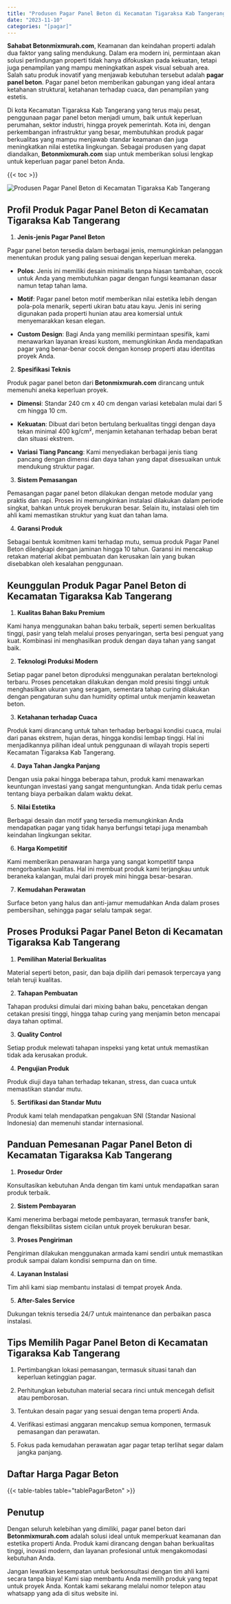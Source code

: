 ```yaml
---
title: "Produsen Pagar Panel Beton di Kecamatan Tigaraksa Kab Tangerang"
date: "2023-11-10"
categories: "[pagar]"
---
```


**Sahabat Betonmixmurah.com**, Keamanan dan keindahan properti adalah dua faktor yang saling mendukung. Dalam era modern ini, permintaan akan solusi perlindungan properti tidak hanya difokuskan pada kekuatan, tetapi juga penampilan yang mampu meningkatkan aspek visual sebuah area. Salah satu produk inovatif yang menjawab kebutuhan tersebut adalah **pagar panel beton**. Pagar panel beton memberikan gabungan yang ideal antara ketahanan struktural, ketahanan terhadap cuaca, dan penampilan yang estetis.  

Di kota Kecamatan Tigaraksa Kab Tangerang yang terus maju pesat, penggunaan pagar panel beton menjadi umum, baik untuk keperluan perumahan, sektor industri, hingga proyek pemerintah. Kota ini, dengan perkembangan infrastruktur yang besar, membutuhkan produk pagar berkualitas yang mampu menjawab standar keamanan dan juga meningkatkan nilai estetika lingkungan. Sebagai produsen yang dapat diandalkan, **Betonmixmurah.com** siap untuk memberikan solusi lengkap untuk keperluan pagar panel beton Anda.

{{< toc >}}

![Produsen Pagar Panel Beton di Kecamatan Tigaraksa Kab Tangerang](/images/pagar/pagar-beton-19.jpg)

## Profil Produk Pagar Panel Beton di Kecamatan Tigaraksa Kab Tangerang

1. **Jenis-jenis Pagar Panel Beton**  

Pagar panel beton tersedia dalam berbagai jenis, memungkinkan pelanggan menentukan produk yang paling sesuai dengan keperluan mereka.  

- **Polos**: Jenis ini memiliki desain minimalis tanpa hiasan tambahan, cocok untuk Anda yang membutuhkan pagar dengan fungsi keamanan dasar namun tetap tahan lama.  

- **Motif**: Pagar panel beton motif memberikan nilai estetika lebih dengan pola-pola menarik, seperti ukiran batu atau kayu. Jenis ini sering digunakan pada properti hunian atau area komersial untuk menyemarakkan kesan elegan.  

- **Custom Design**: Bagi Anda yang memiliki permintaan spesifik, kami menawarkan layanan kreasi kustom, memungkinkan Anda mendapatkan pagar yang benar-benar cocok dengan konsep properti atau identitas proyek Anda.  

2. **Spesifikasi Teknis**  

Produk pagar panel beton dari **Betonmixmurah.com** dirancang untuk memenuhi aneka keperluan proyek.  

- **Dimensi**: Standar 240 cm x 40 cm dengan variasi ketebalan mulai dari 5 cm hingga 10 cm.  

- **Kekuatan**: Dibuat dari beton bertulang berkualitas tinggi dengan daya tekan minimal 400 kg/cm², menjamin ketahanan terhadap beban berat dan situasi ekstrem.  

- **Variasi Tiang Pancang**: Kami menyediakan berbagai jenis tiang pancang dengan dimensi dan daya tahan yang dapat disesuaikan untuk mendukung struktur pagar.  

3. **Sistem Pemasangan**  

Pemasangan pagar panel beton dilakukan dengan metode modular yang praktis dan rapi. Proses ini memungkinkan instalasi dilakukan dalam periode singkat, bahkan untuk proyek berukuran besar. Selain itu, instalasi oleh tim ahli kami memastikan struktur yang kuat dan tahan lama.  

4. **Garansi Produk**  

Sebagai bentuk komitmen kami terhadap mutu, semua produk Pagar Panel Beton dilengkapi dengan jaminan hingga 10 tahun. Garansi ini mencakup retakan material akibat pembuatan dan kerusakan lain yang bukan disebabkan oleh kesalahan penggunaan.

## Keunggulan Produk Pagar Panel Beton di Kecamatan Tigaraksa Kab Tangerang 

1. **Kualitas Bahan Baku Premium**  

Kami hanya menggunakan bahan baku terbaik, seperti semen berkualitas tinggi, pasir yang telah melalui proses penyaringan, serta besi penguat yang kuat. Kombinasi ini menghasilkan produk dengan daya tahan yang sangat baik.  

2. **Teknologi Produksi Modern**  

Setiap pagar panel beton diproduksi menggunakan peralatan berteknologi terbaru. Proses pencetakan dilakukan dengan mold presisi tinggi untuk menghasilkan ukuran yang seragam, sementara tahap curing dilakukan dengan pengaturan suhu dan humidity optimal untuk menjamin keawetan beton.  

3. **Ketahanan terhadap Cuaca**  

Produk kami dirancang untuk tahan terhadap berbagai kondisi cuaca, mulai dari panas ekstrem, hujan deras, hingga kondisi lembap tinggi. Hal ini menjadikannya pilihan ideal untuk penggunaan di wilayah tropis seperti Kecamatan Tigaraksa Kab Tangerang.  

4. **Daya Tahan Jangka Panjang**  

Dengan usia pakai hingga beberapa tahun, produk kami menawarkan keuntungan investasi yang sangat menguntungkan. Anda tidak perlu cemas tentang biaya perbaikan dalam waktu dekat.  

5. **Nilai Estetika**  

Berbagai desain dan motif yang tersedia memungkinkan Anda mendapatkan pagar yang tidak hanya berfungsi tetapi juga menambah keindahan lingkungan sekitar.  

6. **Harga Kompetitif**  

Kami memberikan penawaran harga yang sangat kompetitif tanpa mengorbankan kualitas. Hal ini membuat produk kami terjangkau untuk beraneka kalangan, mulai dari proyek mini hingga besar-besaran.  

7. **Kemudahan Perawatan**  

Surface beton yang halus dan anti-jamur memudahkan Anda dalam proses pembersihan, sehingga pagar selalu tampak segar.

## Proses Produksi Pagar Panel Beton di Kecamatan Tigaraksa Kab Tangerang

1. **Pemilihan Material Berkualitas**  

Material seperti beton, pasir, dan baja dipilih dari pemasok terpercaya yang telah teruji kualitas.

2. **Tahapan Pembuatan**  

Tahapan produksi dimulai dari mixing bahan baku, pencetakan dengan cetakan presisi tinggi, hingga tahap curing yang menjamin beton mencapai daya tahan optimal.

3. **Quality Control**  

Setiap produk melewati tahapan inspeksi yang ketat untuk memastikan tidak ada kerusakan produk.

4. **Pengujian Produk**  

Produk diuji daya tahan terhadap tekanan, stress, dan cuaca untuk memastikan standar mutu.

5. **Sertifikasi dan Standar Mutu**  

Produk kami telah mendapatkan pengakuan SNI (Standar Nasional Indonesia) dan memenuhi standar internasional.

## Panduan Pemesanan Pagar Panel Beton di Kecamatan Tigaraksa Kab Tangerang

1. **Prosedur Order**  

Konsultasikan kebutuhan Anda dengan tim kami untuk mendapatkan saran produk terbaik.

2. **Sistem Pembayaran**  

Kami menerima berbagai metode pembayaran, termasuk transfer bank, dengan fleksibilitas sistem cicilan untuk proyek berukuran besar.

3. **Proses Pengiriman**  

Pengiriman dilakukan menggunakan armada kami sendiri untuk memastikan produk sampai dalam kondisi sempurna dan on time.

4. **Layanan Instalasi**  

Tim ahli kami siap membantu instalasi di tempat proyek Anda.

5. **After-Sales Service**  

Dukungan teknis tersedia 24/7 untuk maintenance dan perbaikan pasca instalasi.

## Tips Memilih Pagar Panel Beton di Kecamatan Tigaraksa Kab Tangerang

1. Pertimbangkan lokasi pemasangan, termasuk situasi tanah dan keperluan ketinggian pagar.  

2. Perhitungkan kebutuhan material secara rinci untuk mencegah defisit atau pemborosan.  

3. Tentukan desain pagar yang sesuai dengan tema properti Anda.  

4. Verifikasi estimasi anggaran mencakup semua komponen, termasuk pemasangan dan perawatan.  

5. Fokus pada kemudahan perawatan agar pagar tetap terlihat segar dalam jangka panjang.

## Daftar Harga Pagar Beton

{{< table-tables table="tablePagarBeton" >}}

## Penutup

Dengan seluruh kelebihan yang dimiliki, pagar panel beton dari **Betonmixmurah.com** adalah solusi ideal untuk memperkuat keamanan dan estetika properti Anda. Produk kami dirancang dengan bahan berkualitas tinggi, inovasi modern, dan layanan profesional untuk mengakomodasi kebutuhan Anda.  

Jangan lewatkan kesempatan untuk berkonsultasi dengan tim ahli kami secara tanpa biaya! Kami siap membantu Anda memilih produk yang tepat untuk proyek Anda. Kontak kami sekarang melalui nomor telepon atau whatsapp yang ada di situs website ini.